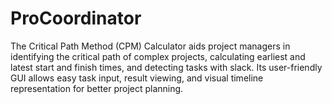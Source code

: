 # ProCoordinator
The Critical Path Method (CPM) Calculator aids project managers in identifying the critical path of complex projects, calculating earliest and latest start and finish times, and detecting tasks with slack. Its user-friendly GUI allows easy task input, result viewing, and visual timeline representation for better project planning.
